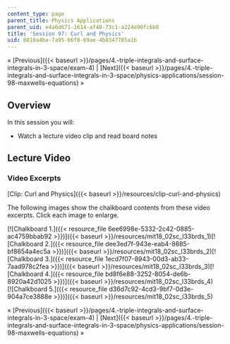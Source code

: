 ```yaml
---
content_type: page
parent_title: Physics Applications
parent_uid: e4a6d671-1614-af40-73c1-a224e90fc6b0
title: 'Session 97: Curl and Physics'
uid: 8810a4ba-7a95-b6f8-69ae-4b8347785a1b
---
```


« [Previous]({{< baseurl >}}/pages/4.-triple-integrals-and-surface-integrals-in-3-space/exam-4) | [Next]({{< baseurl >}}/pages/4.-triple-integrals-and-surface-integrals-in-3-space/physics-applications/session-98-maxwells-equations) »

Overview
--------

In this session you will:

*   Watch a lecture video clip and read board notes

Lecture Video
-------------

### Video Excerpts

[Clip: Curl and Physics]({{< baseurl >}}/resources/clip-curl-and-physics)

The following images show the chalkboard contents from these video excerpts. Click each image to enlarge.

[![Chalkboard 1.]({{< resource_file 6ee6998e-5332-2c42-0885-ac4759bbab92 >}})]({{< baseurl >}}/resources/mit18_02sc_l33brds_1)[![Chalkboard 2.]({{< resource_file dee3ed7f-943e-eab4-8685-bf8654a4ec5a >}})]({{< baseurl >}}/resources/mit18_02sc_l33brds_2)[![Chalkboard 3.]({{< resource_file 1ecd7f07-8943-00d3-ab33-7aad978c2fea >}})]({{< baseurl >}}/resources/mit18_02sc_l33brds_3)[![Chalkboard 4.]({{< resource_file bd8f6e88-3252-8054-de6b-8920a42d1025 >}})]({{< baseurl >}}/resources/mit18_02sc_l33brds_4)  
[![Chalkboard 5.]({{< resource_file d36d7c92-4cd3-9bf7-0d3e-904a7ce3888e >}})]({{< baseurl >}}/resources/mit18_02sc_l33brds_5)

« [Previous]({{< baseurl >}}/pages/4.-triple-integrals-and-surface-integrals-in-3-space/exam-4) | [Next]({{< baseurl >}}/pages/4.-triple-integrals-and-surface-integrals-in-3-space/physics-applications/session-98-maxwells-equations) »